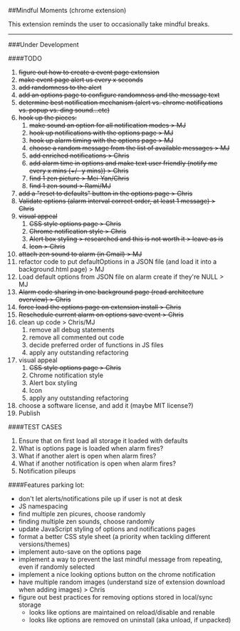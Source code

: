 ##Mindful Moments (chrome extension)

This extension reminds the user to occasionally take mindful breaks.

---

###Under Development 

####TODO
1. ~~figure out how to create a event page extension~~
2. ~~make event page alert us every x seconds~~
3. ~~add randomness to the alert~~
4. ~~add an options page to configure randomness and the message text~~
5. ~~determine best notification mechanism (alert vs. chrome notifications vs. popup vs. ding sound...etc)~~
6. ~~hook up the pieces:~~
    1. ~~make sound an option for all notification modes > MJ~~
    2. ~~hook up notifications with the options page > MJ~~
    3. ~~hook up alarm timing with the options page > MJ~~
    4. ~~choose a random message from the list of available messages > MJ~~
    5. ~~add enriched notifications > Chris~~
    6. ~~add alarm time in options and make text user friendly (notify me every x mins (+/- y mins)) > Chris~~
    7. ~~find 1 zen picture > Mei-Yan/Chris~~
    8. ~~find 1 zen sound > Rami/MJ~~
7. ~~add a "reset to defaults" button in the options page > Chris~~
8. ~~Validate options (alarm interval correct order, at least 1 message) > Chris~~
11. ~~visual appeal~~
    1. ~~CSS style options page > Chris~~
    2. ~~Chrome notification style > Chris~~
    3. ~~Alert box styling > researched and this is not worth it > leave as is~~
    4. ~~Icon > Chris~~ 
21. ~~attach zen sound to alarm (in Gmail) > MJ~~
3. refactor code to put defaultOptions in a JSON file (and load it into a background.html page) > MJ
8. Load default options from JSON file on alarm create if they're NULL > MJ
3. ~~Alarm code sharing in one background page (read architecture overview) > Chris~~
3. ~~force load the options page on extension install > Chris~~
8. ~~Reschedule current alarm on options save event > Chris~~
10. clean up code > Chris/MJ
    1. remove all debug statements
    2. remove all commented out code
    3. decide preferred order of functions in JS files
    4. apply any outstanding refactoring
11. visual appeal
    1. ~~CSS style options page > Chris~~
    2. Chrome notification style
    3. Alert box styling
    4. Icon 
    4. apply any outstanding refactoring 
12. choose a software license, and add it (maybe MIT license?)
100. Publish

####TEST CASES
1. Ensure that on first load all storage it loaded with defaults
2. What is options page is loaded when alarm fires?
3. What if another alert is open when alarm fires?
4. What if another notification is open when alarm fires?
5. Notification pileups

####Features parking lot:
- don't let alerts/notifications pile up if user is not at desk
- JS namespacing
- find multiple zen picures, choose randomly
- finding multiple zen sounds, choose randomly
- update JavaScript styling of options and notifications pages
- format a better CSS style sheet (a priority when tackling different versions/themes)
- implement auto-save on the options page
- implement a way to prevent the last mindful message from repeating, even if randomly selected
- implement a nice looking options button on the chrome notification
- have multiple random images (understand size of extension download when adding images) > Chris
- figure out best practices for removing options stored in local/sync storage
    - looks like options are maintained on reload/disable and renable
    - looks like options are removed on uninstall (aka unload, if unpacked)
